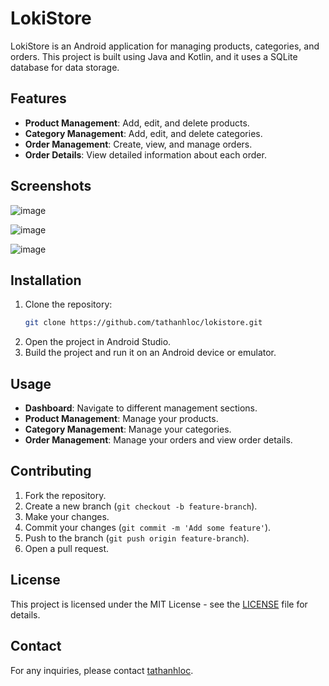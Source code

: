 # LokiStore

LokiStore is an Android application for managing products, categories, and orders. This project is built using Java and Kotlin, and it uses a SQLite database for data storage.

## Features

- **Product Management**: Add, edit, and delete products.
- **Category Management**: Add, edit, and delete categories.
- **Order Management**: Create, view, and manage orders.
- **Order Details**: View detailed information about each order.

## Screenshots

![image](https://github.com/user-attachments/assets/72f7d904-f5d8-44ed-97c1-8e390b2b1662)

![image](https://github.com/user-attachments/assets/cbca4615-8157-4946-83cd-8885d8c22e81)

![image](https://github.com/user-attachments/assets/d7b1ed9d-7db5-49f8-9462-d6160f4e9965)

## Installation

1. Clone the repository:
    ```sh
    git clone https://github.com/tathanhloc/lokistore.git
    ```
2. Open the project in Android Studio.
3. Build the project and run it on an Android device or emulator.

## Usage

- **Dashboard**: Navigate to different management sections.
- **Product Management**: Manage your products.
- **Category Management**: Manage your categories.
- **Order Management**: Manage your orders and view order details.

## Contributing

1. Fork the repository.
2. Create a new branch (`git checkout -b feature-branch`).
3. Make your changes.
4. Commit your changes (`git commit -m 'Add some feature'`).
5. Push to the branch (`git push origin feature-branch`).
6. Open a pull request.

## License

This project is licensed under the MIT License - see the [LICENSE](LICENSE) file for details.

## Contact

For any inquiries, please contact [tathanhloc](https://github.com/tathanhloc).
